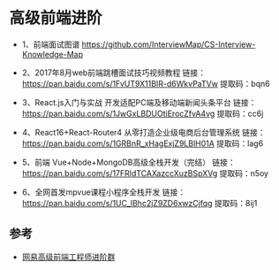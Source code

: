 # 高级前端进阶

- 1、前端面试图谱
https://github.com/InterviewMap/CS-Interview-Knowledge-Map

- 2、2017年8月web前端跳槽面试技巧视频教程
链接：https://pan.baidu.com/s/1FvUT9X11BIR-d6WkvPaTVw 提取码：bqn6

- 3、React.js入门与实战 开发适配PC端及移动端新闻头条平台
链接：https://pan.baidu.com/s/1JwGxLBDUOtiErocZfvA4vg 提取码：cc6j

- 4、React16+React-Router4 从零打造企业级电商后台管理系统
链接：https://pan.baidu.com/s/1GRBnR_xHagExjZ9LBlH01A 提取码：lag6

- 5、前端 Vue+Node+MongoDB高级全栈开发（完结）
链接：https://pan.baidu.com/s/17FRldTCAXazccXuzBSpXVg 提取码：n5oy

- 6、全网首发mpvue课程小程序全栈开发
链接：https://pan.baidu.com/s/1UC_lBhc2jZ9ZD6xwzCjfqg 提取码：8ij1


## 参考
- [网易高级前端工程师进阶群]()
